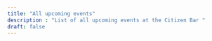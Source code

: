 ```yaml
---
title: "All upcoming events"
description : "List of all upcoming events at the Citizen Bar "
draft: false
---
```


